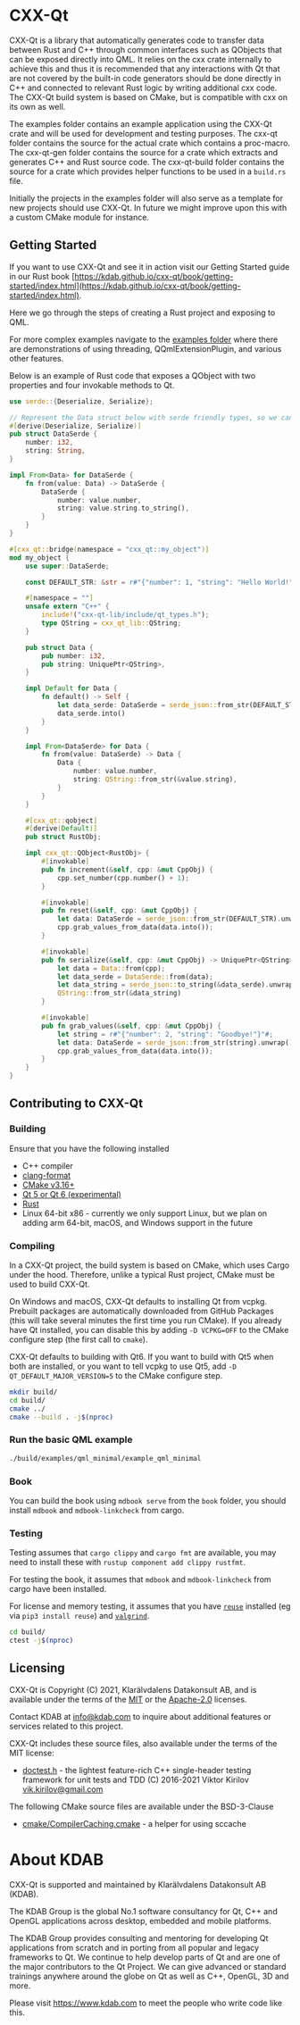 <!--
SPDX-FileCopyrightText: 2021-2022 Klarälvdalens Datakonsult AB, a KDAB Group company <info@kdab.com>
SPDX-FileContributor: Andrew Hayzen <andrew.hayzen@kdab.com>
SPDX-FileContributor: Gerhard de Clercq <gerhard.declercq@kdab.com>
SPDX-FileContributor: Leon Matthes <leon.matthes@kdab.com>

SPDX-License-Identifier: MIT OR Apache-2.0
-->

# CXX-Qt

CXX-Qt is a library that automatically generates code to transfer data between Rust and C++ through common interfaces
such as QObjects that can be exposed directly into QML. It relies on the cxx crate internally to achieve this and thus
it is recommended that any interactions with Qt that are not covered by the built-in code generators should be done
directly in C++ and connected to relevant Rust logic by writing additional cxx code. The CXX-Qt build system is based
on CMake, but is compatible with cxx on its own as well.

The examples folder contains an example application using the CXX-Qt crate and will be used for development and testing
purposes. The cxx-qt folder contains the source for the actual crate which contains a proc-macro. The cxx-qt-gen folder
contains the source for a crate which extracts and generates C++ and Rust source code. The cxx-qt-build folder contains
the source for a crate which provides helper functions to be used in a `build.rs` file.

Initially the projects in the examples folder will also serve as a template for new projects should use CXX-Qt.
In future we might improve upon this with a custom CMake module for instance.

## Getting Started

If you want to use CXX-Qt and see it in action visit our Getting Started guide in our Rust book [https://kdab.github.io/cxx-qt/book/getting-started/index.html](https://kdab.github.io/cxx-qt/book/getting-started/index.html).

Here we go through the steps of creating a Rust project and exposing to QML.

For more complex examples navigate to the [examples folder](./examples) where there are demonstrations of using threading, QQmlExtensionPlugin, and various other features.

Below is an example of Rust code that exposes a QObject with two properties and four invokable methods to Qt.

```rust
use serde::{Deserialize, Serialize};

// Represent the Data struct below with serde friendly types, so we can (de)serialize it
#[derive(Deserialize, Serialize)]
pub struct DataSerde {
    number: i32,
    string: String,
}

impl From<Data> for DataSerde {
    fn from(value: Data) -> DataSerde {
        DataSerde {
            number: value.number,
            string: value.string.to_string(),
        }
    }
}

#[cxx_qt::bridge(namespace = "cxx_qt::my_object")]
mod my_object {
    use super::DataSerde;

    const DEFAULT_STR: &str = r#"{"number": 1, "string": "Hello World!"}"#;

    #[namespace = ""]
    unsafe extern "C++" {
        include!("cxx-qt-lib/include/qt_types.h");
        type QString = cxx_qt_lib::QString;
    }

    pub struct Data {
        pub number: i32,
        pub string: UniquePtr<QString>,
    }

    impl Default for Data {
        fn default() -> Self {
            let data_serde: DataSerde = serde_json::from_str(DEFAULT_STR).unwrap();
            data_serde.into()
        }
    }

    impl From<DataSerde> for Data {
        fn from(value: DataSerde) -> Data {
            Data {
                number: value.number,
                string: QString::from_str(&value.string),
            }
        }
    }

    #[cxx_qt::qobject]
    #[derive(Default)]
    pub struct RustObj;

    impl cxx_qt::QObject<RustObj> {
        #[invokable]
        pub fn increment(&self, cpp: &mut CppObj) {
            cpp.set_number(cpp.number() + 1);
        }

        #[invokable]
        pub fn reset(&self, cpp: &mut CppObj) {
            let data: DataSerde = serde_json::from_str(DEFAULT_STR).unwrap();
            cpp.grab_values_from_data(data.into());
        }

        #[invokable]
        pub fn serialize(&self, cpp: &mut CppObj) -> UniquePtr<QString> {
            let data = Data::from(cpp);
            let data_serde = DataSerde::from(data);
            let data_string = serde_json::to_string(&data_serde).unwrap();
            QString::from_str(&data_string)
        }

        #[invokable]
        pub fn grab_values(&self, cpp: &mut CppObj) {
            let string = r#"{"number": 2, "string": "Goodbye!"}"#;
            let data: DataSerde = serde_json::from_str(string).unwrap();
            cpp.grab_values_from_data(data.into());
        }
    }
}
```


## Contributing to CXX-Qt

### Building

Ensure that you have the following installed

  * C++ compiler
  * [clang-format](https://clang.llvm.org/docs/ClangFormat.html)
  * [CMake v3.16+](https://cmake.org/)
  * [Qt 5 or Qt 6 (experimental)](https://www.qt.io/)
  * [Rust](https://www.rust-lang.org/)
  * Linux 64-bit x86 - currently we only support Linux, but we plan on adding arm 64-bit, macOS, and Windows support in the future

### Compiling
In a CXX-Qt project, the build system is based on CMake, which uses Cargo under the hood.
Therefore, unlike a typical Rust project, CMake must be used to build CXX-Qt.

On Windows and macOS, CXX-Qt defaults to installing Qt from vcpkg. Prebuilt packages are
automatically downloaded from GitHub Packages (this will take several minutes the first time
you run CMake). If you already have Qt installed, you can disable this by adding
`-D VCPKG=OFF` to the CMake configure step (the first call to `cmake`).

CXX-Qt defaults to building with Qt6. If you want to build with Qt5 when both are installed,
or you want to tell vcpkg to use Qt5, add `-D QT_DEFAULT_MAJOR_VERSION=5` to the CMake
configure step.

```bash
mkdir build/
cd build/
cmake ../
cmake --build . -j$(nproc)
```

### Run the basic QML example

```bash
./build/examples/qml_minimal/example_qml_minimal
```

### Book

You can build the book using `mdbook serve` from the `book` folder, you should install `mdbook` and `mdbook-linkcheck` from cargo.

### Testing
Testing assumes that `cargo clippy` and `cargo fmt` are available, you may need to install these with `rustup component add clippy rustfmt`.

For testing the book, it assumes that `mdbook` and `mdbook-linkcheck` from cargo have been installed.

For license and memory testing, it assumes that you have [`reuse`](https://reuse.software/) installed (eg via `pip3 install reuse`) and [`valgrind`](https://valgrind.org/).

```bash
cd build/
ctest -j$(nproc)
```

## Licensing

CXX-Qt is Copyright (C) 2021, Klarälvdalens Datakonsult AB, and is available under
the terms of the [MIT](https://github.com/KDAB/cxx-qt/blob/main/LICENSES/MIT.txt)
or the [Apache-2.0](https://github.com/KDAB/cxx-qt/blob/main/LICENSES/Apache-2.0.txt)
licenses.

Contact KDAB at <info@kdab.com> to inquire about additional features or
services related to this project.

CXX-Qt includes these source files, also available under the terms of the MIT license:

* [doctest.h](https://github.com/onqtam/doctest) - the lightest feature-rich C++ single-header testing framework for unit tests and TDD (C) 2016-2021 Viktor Kirilov <vik.kirilov@gmail.com>

The following CMake source files are available under the BSD-3-Clause

* [cmake/CompilerCaching.cmake](./cmake/CompilerCaching.cmake) - a helper for using sccache

# About KDAB

CXX-Qt is supported and maintained by Klarälvdalens Datakonsult AB (KDAB).

The KDAB Group is the global No.1 software consultancy for Qt, C++ and
OpenGL applications across desktop, embedded and mobile platforms.

The KDAB Group provides consulting and mentoring for developing Qt applications
from scratch and in porting from all popular and legacy frameworks to Qt.
We continue to help develop parts of Qt and are one of the major contributors
to the Qt Project. We can give advanced or standard trainings anywhere
around the globe on Qt as well as C++, OpenGL, 3D and more.

Please visit https://www.kdab.com to meet the people who write code like this.
